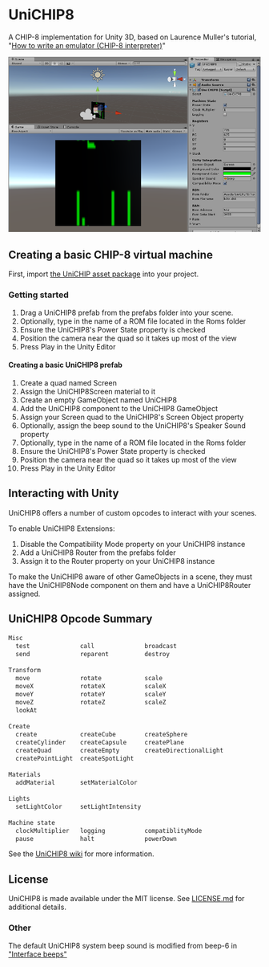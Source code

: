 # UniCHIP8

A CHIP-8 implementation for Unity 3D, based on Laurence Muller's tutorial, "[How to write an emulator (CHIP-8 interpreter)](http://www.multigesture.net/articles/how-to-write-an-emulator-chip-8-interpreter/)"

<img src="Assets/UniCHIP8/unichip8-v1.png" width="640" />

## Creating a basic CHIP-8 virtual machine

First, import [the UniCHIP asset package](PackageBuild/UniCHIP8.unitypackage) into your project.

### Getting started

1. Drag a UniCHIP8 prefab from the prefabs folder into your scene.
1. Optionally, type in the name of a ROM file located in the Roms folder
1. Ensure the UniCHIP8's Power State property is checked
1. Position the camera near the quad so it takes up most of the view
1. Press Play in the Unity Editor

#### Creating a basic UniCHIP8 prefab

1. Create a quad named Screen
1. Assign the UniCHIP8Screen material to it
1. Create an empty GameObject named UniCHIP8
1. Add the UniCHIP8 component to the UniCHIP8 GameObject
1. Assign your Screen quad to the UniCHIP8's Screen Object property
1. Optionally, assign the beep sound to the UniCHIP8's Speaker Sound property
1. Optionally, type in the name of a ROM file located in the Roms folder
1. Ensure the UniCHIP8's Power State property is checked
1. Position the camera near the quad so it takes up most of the view
1. Press Play in the Unity Editor

## Interacting with Unity

UniCHIP8 offers a number of custom opcodes to interact with your scenes.

To enable UniCHIP8 Extensions:

1. Disable the Compatibility Mode property on your UniCHIP8 instance
1. Add a UniCHIP8 Router from the prefabs folder
1. Assign it to the Router property on your UniCHIP8 instance

To make the UniCHIP8 aware of other GameObjects in a scene, they must have the UniCHIP8Node component on them and have a UniCHIP8Router assigned.

## UniCHIP8 Opcode Summary

    Misc
      test              call              broadcast
      send              reparent          destroy

    Transform
      move              rotate            scale
      moveX             rotateX           scaleX
      moveY             rotateY           scaleY
      moveZ             rotateZ           scaleZ
	  lookAt

    Create
      create            createCube        createSphere
      createCylinder    createCapsule     createPlane
      createQuad        createEmpty       createDirectionalLight
	  createPointLight  createSpotLight

    Materials
      addMaterial       setMaterialColor
	  
	Lights
	  setLightColor     setLightIntensity

    Machine state
      clockMultiplier   logging           compatiblityMode
      pause             halt              powerDown

See the [UniCHIP8 wiki](https://github.com/psema4/unichip8/wiki) for more information.
   
## License

UniCHIP8 is made available under the MIT license. See [LICENSE.md](LICENSE.md) for additional details.
  
### Other

The default UniCHIP8 system beep sound is modified from beep-6 in ["Interface beeps"](https://opengameart.org/content/interface-beeps)
